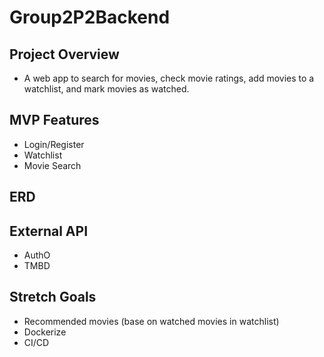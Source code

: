 # Group2P2Backend
## Project Overview
 - A web app to search for movies, check movie ratings, add movies to a watchlist, and mark movies as watched.

## MVP Features
 - Login/Register
 - Watchlist
 - Movie Search

## ERD

## External API
 - AuthO
 - TMBD

## Stretch Goals
 - Recommended movies (base on watched movies in watchlist)
 - Dockerize
 - CI/CD
